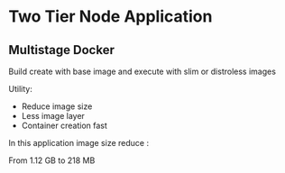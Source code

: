 # Two Tier Node Application

## Multistage Docker 

Build create with base image and execute with slim or distroless images


Utility:
  - Reduce image size
  - Less image layer
  - Container creation fast

In this application image size reduce :    

From 1.12 GB to 218 MB
    

